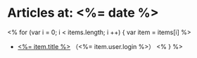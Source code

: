 Articles at: <%= date %>
===

<% for (var i = 0; i < items.length; i ++) {
  var item = items[i]
%>
- [<%= item.title %>](<%= item.html_url %>) （<%= item.user.login %>）
<% } %>